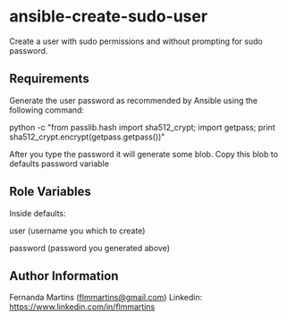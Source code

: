 ansible-create-sudo-user
========

Create a user with sudo permissions and without prompting for sudo password.

Requirements
------------

Generate the user password as recommended by Ansible using the following command:

python -c "from passlib.hash import sha512_crypt; import getpass; print sha512_crypt.encrypt(getpass.getpass())"

After you type the password it will generate some blob. Copy this blob to defaults password variable

Role Variables
--------------

Inside defaults:

user (username you which to create)

password (password you generated above)


Author Information
------------------

Fernanda Martins (flmmartins@gmail.com)
Linkedin: https://www.linkedin.com/in/flmmartins
